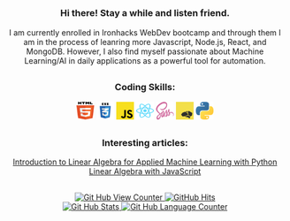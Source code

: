 ##

<div align='center'>
  <p width="250px"> 
    <h3>Hi there! Stay a while and listen friend.</h3>
    I am currently enrolled in Ironhacks WebDev bootcamp and through them I am in the process of leanring more Javascript, Node.js, React, and MongoDB. However, I also find myself passionate about Machine Learning/AI in daily applications as a powerful tool for automation. 
  </p>
</div>

##

<div align='center'>
  <h3>Coding Skills:</h3>
  <code><img alt="HTML 5" width="32" height="32" src="/images/html5.svg"></code>
  <code><img alt="CSS 3" width="32" height="32" src="/images/css3.svg"></code>
  <code><img alt="Javascript" width="32" height="32" src="/images/javascript.svg"></code>
<!--   <code><img alt="Node.JS" width="32" height="32" src="/images/nodejs.svg"></code> -->
  <code><img alt="React" width="32" height="32" src="/images/react.svg"></code>
  <code><img alt="SASS" width="32" height="32" src="/images/sass.svg"></code>
  <code><img alt="Brain.JS" width="32" height="32" src="/images/brainjs.svg"></code>
<!--   <code><img alt="Tensor Flow" width="32" height="32" src="/images/tensorflow.svg"></code> -->
<!--   <code><img alt="Tailwind CSS" width="32" height="32" src="/images/tailwindcss.svg"></code> -->
<!--   <code><img alt="Bootstrap" width="32" height="32" src="/images/bootstrap.svg"></code> -->
<!--   <code><img alt="Angular" width="32" height="32" src="/images/angular.svg"></code> -->
<!--   <code><img alt="Typescript" width="32" height="32" src="/images/typescript.svg"></code> -->
<!--   <code><img alt="Mongo DB" width="32" height="32" src="/images/mongo.svg"></code> -->
  <code><img alt="Python" width="32" height="32" src="/images/python.svg"></code>
</div>

##

<div align='center'>
  <h3>Interesting articles:</h3>
  <a href="https://pabloinsente.github.io/intro-linear-algebra">
    Introduction to Linear Algebra for Applied Machine Learning with Python
  </a>
  <br>
  <a href="https://geekrodion.medium.com/linear-algebra-with-javascript-46c289178c0">
    Linear Algebra with JavaScript
  </a>
</div>

##

<div align='center'>
  <a href="https://github.com/endyboi" target="_blank">
    <img alt="Git Hub View Counter" src="https://komarev.com/ghpvc/?username=endyboi&style=flat-square&color=blueviolet" />
  </a>
  <a href="https://github.com/endyboi/endyboi" target="_blank">
    <img alt="GitHub Hits" src="https://img.shields.io/github/last-commit/endyboi/endyboi?label=Profile%20Updated&style=flat-square" />
  </a>
  <br>
  <a href="https://github.com/endyboi">
    <img alt="Git Hub Stats" height="150px" src="https://github-readme-stats.vercel.app/api?username=endyboi&show_icons=true&theme=synthwave" />
  </a>
  <a href="https://github.com/endyboi">
    <img alt="Git Hub Language Counter" height="150px" src="https://github-readme-stats.vercel.app/api/top-langs/?username=endyboi&layout=compact&theme=synthwave" />
  </a>  
</div>

<!--
**EndyBoi/EndyBoi** is a ✨ _special_ ✨ repository because its `README.md` (this file) appears on your GitHub profile.

Here are some ideas to get you started:

- 🔭 I’m currently working on ...
- 🌱 I’m currently learning ...
- 👯 I’m looking to collaborate on ...
- 🤔 I’m looking for help with ...
- 💬 Ask me about ...
- 📫 How to reach me: ...
- 😄 Pronouns: ...
- ⚡ Fun fact: ...
-->
